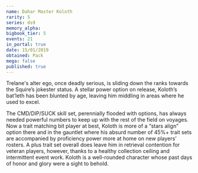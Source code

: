 ```yaml
---
name: Dahar Master Koloth
rarity: 5
series: ds9
memory_alpha:
bigbook_tier: 5
events: 21
in_portal: true
date: 15/01/2019
obtained: Pack
mega: false
published: true
---
```


Trelane's alter ego, once deadly serious, is sliding down the ranks towards the Squire’s jokester status. A stellar power option on release, Koloth’s bat’leth has been blunted by age, leaving him middling in areas where he used to excel.

The CMD/DIP/SUCK skill set, perennially flooded with options, has always needed powerful numbers to keep up with the rest of the field on voyages. Now a trait matching bit player at best, Koloth is more of a “stars align” option there and in the gauntlet where his absurd number of 45%+ trait sets are accompanied by proficiency power more at home on new players’ rosters. A plus trait set overall does leave him in retrieval contention for veteran players, however, thanks to a healthy collection ceiling and intermittent event work. Koloth is a well-rounded character whose past days of honor and glory were a sight to behold.
